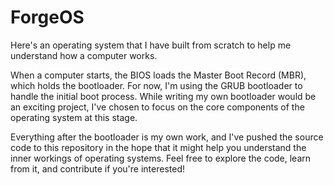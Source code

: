 
# ForgeOS

Here's an operating system that I have built from scratch to help me understand how a computer works.

When a computer starts, the BIOS loads the Master Boot Record (MBR), which holds the bootloader. For now, I'm using the GRUB bootloader to handle the initial boot process. While writing my own bootloader would be an exciting project, I've chosen to focus on the core components of the operating system at this stage.

Everything after the bootloader is my own work, and I've pushed the source code to this repository in the hope that it might help you understand the inner workings of operating systems. Feel free to explore the code, learn from it, and contribute if you're interested!






